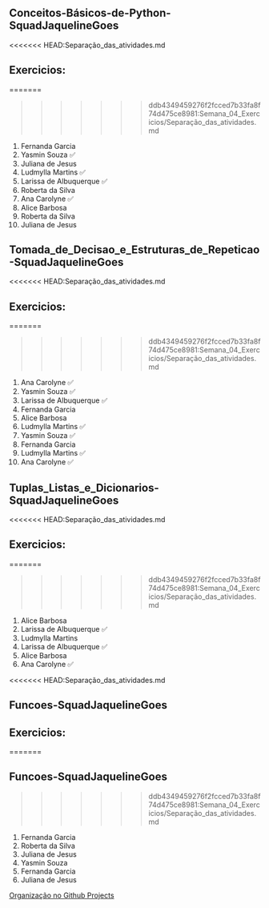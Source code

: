 ## Conceitos-Básicos-de-Python-SquadJaquelineGoes
<<<<<<< HEAD:Separação_das_atividades.md
## Exercicios:
=======

>>>>>>> ddb4349459276f2fcced7b33fa8f74d475ce8981:Semana_04_Exercicios/Separação_das_atividades.md
1. Fernanda Garcia 
2. Yasmin Souza ✅ 
3. Juliana de Jesus 
4. Ludmylla Martins ✅ 
5. Larissa de Albuquerque ✅ 
6. Roberta da Silva 
7. Ana Carolyne ✅
8. Alice Barbosa 
9. Roberta da Silva 
10. Juliana de Jesus

## Tomada_de_Decisao_e_Estruturas_de_Repeticao-SquadJaquelineGoes
<<<<<<< HEAD:Separação_das_atividades.md
## Exercicios:
=======
>>>>>>> ddb4349459276f2fcced7b33fa8f74d475ce8981:Semana_04_Exercicios/Separação_das_atividades.md
1. Ana Carolyne ✅
2. Yasmin Souza ✅ 
3. Larissa de Albuquerque ✅ 
4. Fernanda Garcia 
5. Alice Barbosa 
6. Ludmylla Martins ✅ 
7. Yasmin Souza ✅ 
8. Fernanda Garcia 
9. Ludmylla Martins ✅ 
10. Ana Carolyne ✅

## Tuplas_Listas_e_Dicionarios-SquadJaquelineGoes
<<<<<<< HEAD:Separação_das_atividades.md
## Exercicios:
=======
>>>>>>> ddb4349459276f2fcced7b33fa8f74d475ce8981:Semana_04_Exercicios/Separação_das_atividades.md
1. Alice Barbosa 
2. Larissa de Albuquerque ✅ 
3. Ludmylla Martins 
4. Larissa de Albuquerque ✅ 
5. Alice Barbosa 
6. Ana Carolyne ✅

<<<<<<< HEAD:Separação_das_atividades.md
## Funcoes-SquadJaquelineGoes 
## Exercicios:
=======
## Funcoes-SquadJaquelineGoes
>>>>>>> ddb4349459276f2fcced7b33fa8f74d475ce8981:Semana_04_Exercicios/Separação_das_atividades.md
1. Fernanda Garcia 
2. Roberta da Silva 
3. Juliana de Jesus 
4. Yasmin Souza 
5. Fernanda Garcia 
6. Juliana de Jesus 

[Organização no Github Projects ](https://github.com/orgs/Squad-Jaqueline-Goes/projects/4/views/1)
